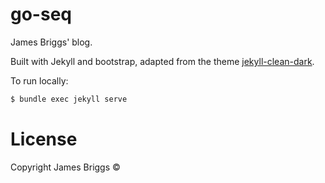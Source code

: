 go-seq
============

James Briggs' blog. 

Built with Jekyll and bootstrap, adapted from the theme [jekyll-clean-dark](https://github.com/streetturtle/jekyll-clean-dark).

To run locally:

```bash
$ bundle exec jekyll serve
```

License
=======
Copyright James Briggs &copy;
